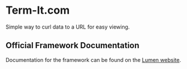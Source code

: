 # Term-It.com

Simple way to curl data to a URL for easy viewing.
## Official Framework Documentation

Documentation for the framework can be found on the [Lumen website](http://lumen.laravel.com/docs).
